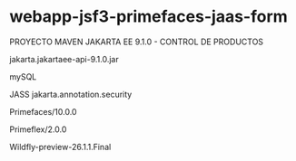 # webapp-jsf3-primefaces-jaas-form

PROYECTO MAVEN JAKARTA EE 9.1.0 - CONTROL DE PRODUCTOS

jakarta.jakartaee-api-9.1.0.jar

mySQL

JASS jakarta.annotation.security

Primefaces/10.0.0

Primeflex/2.0.0

Wildfly-preview-26.1.1.Final

